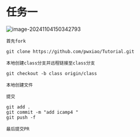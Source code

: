 

# 任务一

![image-20241104150342793](https://pwxiao-blog.oss-cn-hangzhou.aliyuncs.com/typora_picimage-20241104150342793.png)

```
首先fork

git clone https://github.com/pwxiao/Tutorial.git

本地创建class分支并远程链接至class分支

git checkout -b class origin/class

本地创建文件

提交

git add .
git commit -m "add icamp4 "
git push -f

最后提交PR
```



